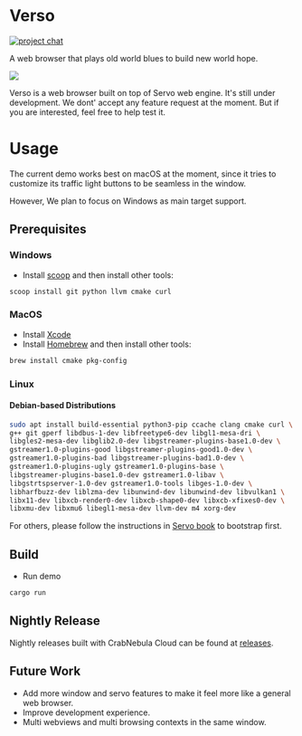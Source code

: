 # Verso

[![project chat](https://img.shields.io/badge/zulip-57a7ff?style=for-the-badge&labelColor=555555&logo=zulip)](https://versotile.zulipchat.com/)

A web browser that plays old world blues to build new world hope.

![](https://github.com/pewsheen/verso/assets/460329/7df44c7d-a4c5-4393-8378-a8b7bc438b03)

Verso is a web browser built on top of Servo web engine. It's still under development. We dont' accept any feature request at the moment.
But if you are interested, feel free to help test it.

# Usage

The current demo works best on macOS at the moment, since it tries to customize its traffic light buttons to be seamless in the window.

However, We plan to focus on Windows as main target support.

## Prerequisites

### Windows

- Install [scoop](https://scoop.sh/) and then install other tools:

```sh
scoop install git python llvm cmake curl
```

### MacOS

- Install [Xcode](https://developer.apple.com/xcode/)
- Install [Homebrew](https://brew.sh/) and then install other tools:

```sh
brew install cmake pkg-config
```

### Linux

#### Debian-based Distributions

```sh
sudo apt install build-essential python3-pip ccache clang cmake curl \
g++ git gperf libdbus-1-dev libfreetype6-dev libgl1-mesa-dri \
libgles2-mesa-dev libglib2.0-dev libgstreamer-plugins-base1.0-dev \
gstreamer1.0-plugins-good libgstreamer-plugins-good1.0-dev \
gstreamer1.0-plugins-bad libgstreamer-plugins-bad1.0-dev \
gstreamer1.0-plugins-ugly gstreamer1.0-plugins-base \
libgstreamer-plugins-base1.0-dev gstreamer1.0-libav \
libgstrtspserver-1.0-dev gstreamer1.0-tools libges-1.0-dev \
libharfbuzz-dev liblzma-dev libunwind-dev libunwind-dev libvulkan1 \
libx11-dev libxcb-render0-dev libxcb-shape0-dev libxcb-xfixes0-dev \
libxmu-dev libxmu6 libegl1-mesa-dev llvm-dev m4 xorg-dev
```

For others, please follow the instructions in [Servo book](https://book.servo.org/hacking/setting-up-your-environment.html#tools-for-linux) to bootstrap first.

## Build

- Run demo

```sh
cargo run
```

## Nightly Release

Nightly releases built with CrabNebula Cloud can be found at [releases](https://web.crabnebula.cloud/verso/verso-nightly/releases).

## Future Work

- Add more window and servo features to make it feel more like a general web browser.
- Improve  development experience.
- Multi webviews and multi browsing contexts in the same window.
